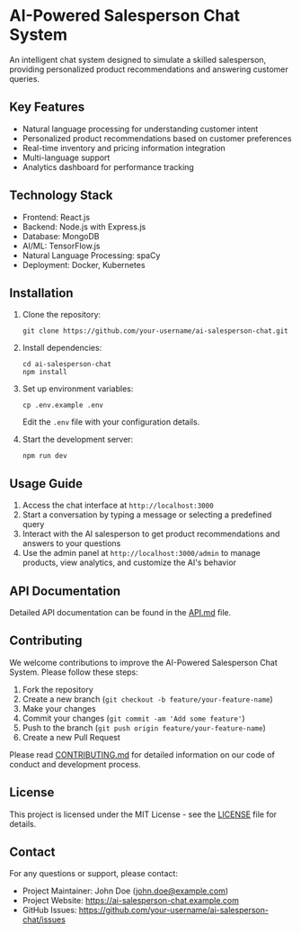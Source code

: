 # AI-Powered Salesperson Chat System

An intelligent chat system designed to simulate a skilled salesperson, providing personalized product recommendations and answering customer queries.

## Key Features

- Natural language processing for understanding customer intent
- Personalized product recommendations based on customer preferences
- Real-time inventory and pricing information integration
- Multi-language support
- Analytics dashboard for performance tracking

## Technology Stack

- Frontend: React.js
- Backend: Node.js with Express.js
- Database: MongoDB
- AI/ML: TensorFlow.js
- Natural Language Processing: spaCy
- Deployment: Docker, Kubernetes

## Installation

1. Clone the repository:
   ```
   git clone https://github.com/your-username/ai-salesperson-chat.git
   ```

2. Install dependencies:
   ```
   cd ai-salesperson-chat
   npm install
   ```

3. Set up environment variables:
   ```
   cp .env.example .env
   ```
   Edit the `.env` file with your configuration details.

4. Start the development server:
   ```
   npm run dev
   ```

## Usage Guide

1. Access the chat interface at `http://localhost:3000`
2. Start a conversation by typing a message or selecting a predefined query
3. Interact with the AI salesperson to get product recommendations and answers to your questions
4. Use the admin panel at `http://localhost:3000/admin` to manage products, view analytics, and customize the AI's behavior

## API Documentation

Detailed API documentation can be found in the [API.md](API.md) file.

## Contributing

We welcome contributions to improve the AI-Powered Salesperson Chat System. Please follow these steps:

1. Fork the repository
2. Create a new branch (`git checkout -b feature/your-feature-name`)
3. Make your changes
4. Commit your changes (`git commit -am 'Add some feature'`)
5. Push to the branch (`git push origin feature/your-feature-name`)
6. Create a new Pull Request

Please read [CONTRIBUTING.md](CONTRIBUTING.md) for detailed information on our code of conduct and development process.

## License

This project is licensed under the MIT License - see the [LICENSE](LICENSE) file for details.

## Contact

For any questions or support, please contact:

- Project Maintainer: John Doe (john.doe@example.com)
- Project Website: https://ai-salesperson-chat.example.com
- GitHub Issues: https://github.com/your-username/ai-salesperson-chat/issues